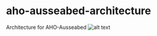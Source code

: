 # aho-ausseabed-architecture
Architecture for AHO-Ausseabed
![alt text]([[http://url/to/img.png](https://github.com/getjaleel/aho-ausseabed-architecture/blob/main/aho-ausseabed%20arch.drawio.png?raw=true)](https://github.com/getjaleel/aho-ausseabed-architecture/blob/main/aho-ausseabed%20arch.drawio.png?raw=true))
